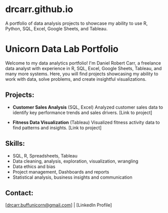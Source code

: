 # drcarr.github.io
A portfolio of data analysis projects to showcase my ability to use R, Python, SQL, Excel, Google Sheets, and Tableau.

# Unicorn Data Lab Portfolio

Welcome to my data analytics portfolio! I'm Daniel Robert Carr, a freelance data analyst with experience in R, SQL, Excel, Google Sheets, Tableau, and many more systems. Here, you will find projects showcasing my ability to work with data, solve problems, and create insightful visualizations.

## Projects:

- **Customer Sales Analysis** (SQL, Excel)
  Analyzed customer sales data to identify key performance trends and sales drivers. [Link to project]

- **Fitness Data Visualization** (Tableau)
  Visualized fitness activity data to find patterns and insights. [Link to project]

## Skills:
- SQL, R, Spreadsheets, Tableau
- Data cleaning, analysis, exploration, visualization, wrangling
- Data ethics and bias
- Project management, Dashboards and reports
- Statistical analysis, business insights and communication

## Contact:
[drcarr.buffunicorn@gmail.com] | [LinkedIn Profile]

